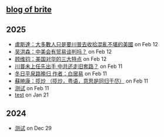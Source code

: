 ## [blog of brite](https://briteming.github.io/nb)
## 2025
- [ 盧斯達：大多數人只是要川普去收拾混亂不堪的美國](https://github.com/briteming/nb/issues/9) on Feb 12
- [ 吴洪森：中美会有贸易谈判吗？](https://github.com/briteming/nb/issues/8) on Feb 12
- [ 顾维钧：美国对华的三大特点](https://github.com/briteming/nb/issues/7) on Feb 12
- [ 川普未上任先出手 中共还走旧套路？](https://github.com/briteming/nb/issues/6) on Feb 11
- [ 冬日平泉路晚归 作者：白居易](https://github.com/briteming/nb/issues/5) on Feb 11
- [ 蘇暁康：揽炒 （揽炒，粤语，意思是同归于尽）](https://github.com/briteming/nb/issues/4) on Feb 11
- [ 测试](https://github.com/briteming/nb/issues/3) on Feb 11
- [ test](https://github.com/briteming/nb/issues/2) on Jan 21
## 2024
- [ 测试](https://github.com/briteming/nb/issues/1) on Dec 29
